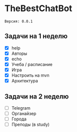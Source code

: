 ﻿# TheBestChatBot
    Версия: 0.0.1
## Задачи на 1 неделю
- [x] help
- [x] Авторы
- [x] echo
- [x] Учеба / расписание
- [x] Игра
- [x] Настроить на mvn
- [x] Архитектура
## Задачи на 2 неделю
- [ ] Telegram
- [ ] Органайзер
- [ ] Города
- [ ] Преподы (в study)

